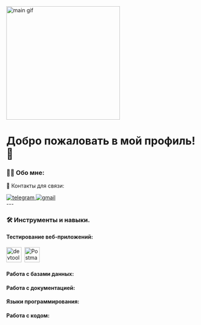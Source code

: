 <div id="header"align="left">
  <img src="https://media.tenor.com/IF2JdxzmyN4AAAAi/coding-girl.gif" width="300" alt="main gif">
  <h1>Добро пожаловать в мой профиль! 👋 </h1>
</div>

### :woman_technologist: Обо мне:
:email: Контакты для связи:
<div id="badges">
  <a href="https://t.me/dd_nat" target="_blank">
    <img src="https://img.shields.io/badge/Telegram-2CA5E0?style=flat-squeare&logo=telegram&logoColor=white" alt="telegram" />
  </a>
  <a href="mailto:dadabaeva.natalya@gmail.com" target="_blank">
    <img src="https://img.shields.io/badge/-Gmail-red?style=flat&logo=Gmail&logoColor=white" alt="gmail" />
  </a>
</div>
---

### :hammer_and_wrench: Инструменты и навыки.

#### Тестирование веб-приложений:
<div>
  <img src="https://cdn.icon-icons.com/icons2/2552/PNG/512/chrome_dev_browser_logo_icon_153006.png" title="devtools" alt="devtools" width="40" height="40"/>&nbsp;
  <img src="https://www.svgrepo.com/show/354202/postman-icon.svg" title="Postman" alt="Postman" width="40" height="40"/>&nbsp;
</div>

#### Работа с базами данных:

#### Работа с документацией:

#### Языки программирования:

#### Работа с кодом:

<!--
**NADadabaeva/NADadabaeva** is a ✨ _special_ ✨ repository because its `README.md` (this file) appears on your GitHub profile.

Here are some ideas to get you started:

- 🔭 I’m currently working on ...
- 🌱 I’m currently learning ...
- 👯 I’m looking to collaborate on ...
- 🤔 I’m looking for help with ...
- 💬 Ask me about ...
- 📫 How to reach me: ...
- 😄 Pronouns: ...
- ⚡ Fun fact: ...
-->
